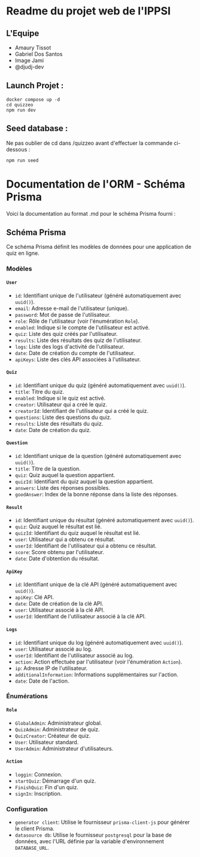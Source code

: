 # Readme du projet web de l'IPPSI

## L'Equipe

-   Amaury Tissot
-   Gabriel Dos Santos
-   Image Jami
-   @djudj-dev

## Launch Projet :

```
docker compose up -d
cd quizzeo
npm run dev
```

## Seed database :

Ne pas oublier de cd dans /quizzeo avant d'effectuer la commande ci-dessous :

```
npm run seed
```

# Documentation de l'ORM - Schéma Prisma

Voici la documentation au format .md pour le schéma Prisma fourni :

## Schéma Prisma

Ce schéma Prisma définit les modèles de données pour une application de quiz en ligne.

### Modèles

#### `User`

-   `id`: Identifiant unique de l'utilisateur (généré automatiquement avec `uuid()`).
-   `email`: Adresse e-mail de l'utilisateur (unique).
-   `password`: Mot de passe de l'utilisateur.
-   `role`: Rôle de l'utilisateur (voir l'énumération `Role`).
-   `enabled`: Indique si le compte de l'utilisateur est activé.
-   `quiz`: Liste des quiz créés par l'utilisateur.
-   `results`: Liste des résultats des quiz de l'utilisateur.
-   `logs`: Liste des logs d'activité de l'utilisateur.
-   `date`: Date de création du compte de l'utilisateur.
-   `apiKeys`: Liste des clés API associées à l'utilisateur.

#### `Quiz`

-   `id`: Identifiant unique du quiz (généré automatiquement avec `uuid()`).
-   `title`: Titre du quiz.
-   `enabled`: Indique si le quiz est activé.
-   `creator`: Utilisateur qui a créé le quiz.
-   `creatorId`: Identifiant de l'utilisateur qui a créé le quiz.
-   `questions`: Liste des questions du quiz.
-   `results`: Liste des résultats du quiz.
-   `date`: Date de création du quiz.

#### `Question`

-   `id`: Identifiant unique de la question (généré automatiquement avec `uuid()`).
-   `title`: Titre de la question.
-   `quiz`: Quiz auquel la question appartient.
-   `quizId`: Identifiant du quiz auquel la question appartient.
-   `answers`: Liste des réponses possibles.
-   `goodAnswer`: Index de la bonne réponse dans la liste des réponses.

#### `Result`

-   `id`: Identifiant unique du résultat (généré automatiquement avec `uuid()`).
-   `quiz`: Quiz auquel le résultat est lié.
-   `quizId`: Identifiant du quiz auquel le résultat est lié.
-   `user`: Utilisateur qui a obtenu ce résultat.
-   `userId`: Identifiant de l'utilisateur qui a obtenu ce résultat.
-   `score`: Score obtenu par l'utilisateur.
-   `date`: Date d'obtention du résultat.

#### `ApiKey`

-   `id`: Identifiant unique de la clé API (généré automatiquement avec `uuid()`).
-   `apiKey`: Clé API.
-   `date`: Date de création de la clé API.
-   `user`: Utilisateur associé à la clé API.
-   `userId`: Identifiant de l'utilisateur associé à la clé API.

#### `Logs`

-   `id`: Identifiant unique du log (généré automatiquement avec `uuid()`).
-   `user`: Utilisateur associé au log.
-   `userId`: Identifiant de l'utilisateur associé au log.
-   `action`: Action effectuée par l'utilisateur (voir l'énumération `Action`).
-   `ip`: Adresse IP de l'utilisateur.
-   `additionalInformation`: Informations supplémentaires sur l'action.
-   `date`: Date de l'action.

### Énumérations

#### `Role`

-   `GlobalAdmin`: Administrateur global.
-   `QuizAdmin`: Administrateur de quiz.
-   `QuizCreator`: Créateur de quiz.
-   `User`: Utilisateur standard.
-   `UserAdmin`: Administrateur d'utilisateurs.

#### `Action`

-   `loggin`: Connexion.
-   `startQuiz`: Démarrage d'un quiz.
-   `FinishQuiz`: Fin d'un quiz.
-   `signIn`: Inscription.

### Configuration

-   `generator client`: Utilise le fournisseur `prisma-client-js` pour générer le client Prisma.
-   `datasource db`: Utilise le fournisseur `postgresql` pour la base de données, avec l'URL définie par la variable d'environnement `DATABASE_URL`.
